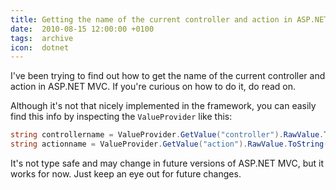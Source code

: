 ```yaml
---
title: Getting the name of the current controller and action in ASP.NET MVC
date:  2010-08-15 12:00:00 +0100
tags:  archive
icon:  dotnet
---
```


I've been trying to find out how to get the name of the current controller
and action in ASP.NET MVC. If you're curious on how to do it, do read on.

Although it's not that nicely implemented in the framework, you can easily
find this info by inspecting the `ValueProvider` like this:

```csharp
string controllername = ValueProvider.GetValue("controller").RawValue.ToString();
string actionname = ValueProvider.GetValue("action").RawValue.ToString();
```

It's not type safe and may change in future versions of ASP.NET MVC, but
it works for now. Just keep an eye out for future changes.